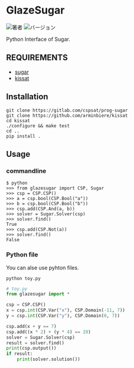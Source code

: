 # GlazeSugar

![著者](https://img.shields.io/badge/author-Kosuge-blueviolet)
![バージョン](https://img.shields.io/badge/version-0.0.1-blue)

Python Interface of Sugar.

## REQUIREMENTS
+ [sugar](https://gitlab.com/cspsat/prog-sugar)
+ [kissat](https://github.com/arminbiere/kissat)


## Installation
```commandline
git clone https://gitlab.com/cspsat/prog-sugar
git clone https://github.com/arminbiere/kissat
cd kissat
./configure && make test
cd ..
pip install .
```

## Usage
### commandline
```commandline
$ python
>>> from glazesugar import CSP, Sugar
>>> csp = CSP.CSP()
>>> a = csp.bool(CSP.Bool("a"))
>>> b = csp.bool(CSP.Bool("b"))
>>> csp.add(CSP.And(a, b))
>>> solver = Sugar.Solver(csp)
>>> solver.find()
True
>>> csp.add(CSP.Not(a))
>>> solver.find()
False
```

### Python file
You can alse use pyhton files.
```commandline
python toy.py
```

```python:toy.py
# toy.py
from glazesugar import *

csp = CSP.CSP()
x = csp.int(CSP.Var("x"), CSP.Domain(-11, 7))
y = csp.int(CSP.Var("y"), CSP.Domain(0, 7))

csp.add(x + y == 7)
csp.add((x * 2) + (y * 4) == 20)
solver = Sugar.Solver(csp)
result = solver.find()
print(csp.output())
if result:
    print(solver.solution())
```
